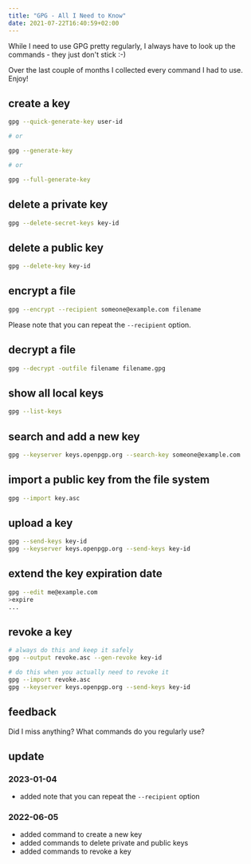 ```yaml
---
title: "GPG - All I Need to Know"
date: 2021-07-22T16:40:59+02:00
---
```


While I need to use GPG pretty regularly,
I always have to look up the commands - they just don't stick :-)

Over the last couple of months I collected every command I had to use. Enjoy!

## create a key

```bash
gpg --quick-generate-key user-id

# or

gpg --generate-key

# or

gpg --full-generate-key
```

## delete a private key

```bash
gpg --delete-secret-keys key-id
```

## delete a public key

```bash
gpg --delete-key key-id
```

## encrypt a file

```bash
gpg --encrypt --recipient someone@example.com filename
```

Please note that you can repeat the ``--recipient`` option.

## decrypt a file

```bash
gpg --decrypt -outfile filename filename.gpg
```

## show all local keys

```bash
gpg --list-keys
```

## search and add a new key

```bash
gpg --keyserver keys.openpgp.org --search-key someone@example.com
```

## import a public key from the file system

```bash
gpg --import key.asc
```

## upload a key

```bash
gpg --send-keys key-id
gpg --keyserver keys.openpgp.org --send-keys key-id
```

## extend the key expiration date

```bash
gpg --edit me@example.com
>expire
...
```

## revoke a key

```bash
# always do this and keep it safely
gpg --output revoke.asc --gen-revoke key-id

# do this when you actually need to revoke it
gpg --import revoke.asc
gpg --keyserver keys.openpgp.org --send-keys key-id
```


## feedback

Did I miss anything? What commands do you regularly use?

## update

### 2023-01-04

- added note that you can repeat the ``--recipient`` option

### 2022-06-05

- added command to create a new key
- added commands to delete private and public keys
- added commands to revoke a key
